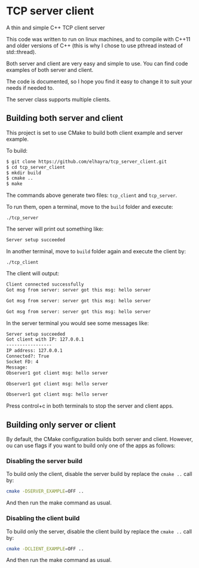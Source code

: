 # TCP server client
A thin and simple C++ TCP client server

This code was written to run on linux machines, and to compile with C++11 and older versions of C++ (this is why I chose to use pthread instead of std::thread).

Both server and client are very easy and simple to use. You can find code examples of both server and client. 

The code is documented, so I hope you find it easy to change it to suit your needs if needed to.

The server class supports multiple clients.

## Building both server and client

This project is set to use CMake to build both client example and server example.

To build:

```bash
$ git clone https://github.com/elhayra/tcp_server_client.git
$ cd tcp_server_client
$ mkdir build
$ cmake ..
$ make
```
The commands above generate two files: `tcp_client` and `tcp_server`.

To run them, open a terminal, move to the `build` folder and execute:
```
./tcp_server
```
The server will print out something like:
```bash
Server setup succeeded
```
In another terminal, move to `build` folder again and execute the client by:
```
./tcp_client
```
The client will output:
```bash
Client connected successfully
Got msg from server: server got this msg: hello server

Got msg from server: server got this msg: hello server

Got msg from server: server got this msg: hello server
```
In the server terminal you would see some messages like:
```bash
Server setup succeeded
Got client with IP: 127.0.0.1
-----------------
IP address: 127.0.0.1
Connected?: True
Socket FD: 4
Message: 
Observer1 got client msg: hello server

Observer1 got client msg: hello server

Observer1 got client msg: hello server
```

Press control+c in both terminals to stop the server and client apps.

## Building only server or client

By default, the CMake configuration builds both server and client. However, ou can use flags if you want to build only one of the apps as follows:

### Disabling the server build

To build only the client, disable the server build by replace the `cmake ..` call by:

```bash
cmake -DSERVER_EXAMPLE=OFF ..
```
And then run the make command as usual.

### Disabling the client build

To build only the server, disable the client build by replace the `cmake ..` call by:

```bash
cmake -DCLIENT_EXAMPLE=OFF ..
```
And then run the make command as usual.
